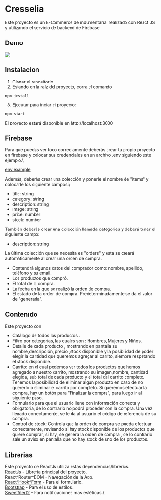 # Cresselia
Este proyecto es un E-Commerce de indumentaria, realizado con React JS y utilizando el servicio de backend de Firebase

## Demo
 ![](./src/assets/gif/demo.gif)

## Instalacion
1) Clonar el repositorio.
2) Estando en la raíz del proyecto, corra el comando
```
npm install
```
3) Ejecutar para inciar el proyecto:
```
npm start
``` 
El proyecto estará disponible en http://localhost:3000

## Firebase
Para que puedas ver todo correctamente deberás crear tu propio proyecto en firebase y colocar sus credenciales en un archivo .env siguiendo este ejemplo.\

[env.example](https://github.com/AdrianoM96/cresselia-MIGNINI/blob/workshop/.env.example)

Además, deberás crear una colección y ponerle el nombre de "items" y colocarle los siguiente campos:\

* title: string
* category: string
* description: string
* image: string
* price: number
* stock: number 

También deberás crear una colección llamada categories y deberá tener el siguiente campo:
* description: string

La última colección que se necesita es "orders" y ésta se creará automáticamente al crear una orden de compra.

* Contendrá algunos datos del comprador como: nombre, apellido, teléfono y su email.
* Los productos que compró.
* El total de la compra .
* La fecha en la que se realizó la orden de compra.
* El estado de la orden de compra. Predeterminadamente se da el valor de "generada".

## Contenido
Este proyecto con
* Catálogo de todos los productos .
* Filtro por categorías, las cuales son : Hombres, Mujeres y Niños.
* Detalle de cada producto , mostrando en pantalla su nombre,descripción, precio ,stock disponible y la posibilidad de poder elegir la cantidad que queremos agregar al carrito, siempre respetando el stock disponible.
* Carrito: en el cual podemos ver todos los productos que hemos agregado a nuestro carrito, mostrando su imagen,nombre, cantidad elegida, sub total de cada producto y el total del carrito completo. Tenemos la posibilidad de eliminar algun producto en caso de no quererlo o eliminar el carrito por completo. Si queremos efectuar la compra, hay un botón para "Finalizar la compra", para luego ir al siguiente paso.
* Formulario para que el usuario llene con información correcta y obligatoria, de lo contrario no podrá proceder con la compra. Una vez llenado correctamente, se le da al usuario el código de referencia de su compra.
* Control de stock: Controla que la orden de compra se pueda efectuar correctamente, revisando si hay stock disponible de los productos que quiere comprar, si hay, se genera la orden de compra , de lo contrario sale un aviso en pantalla que no hay stock de uno de los productos.

## Librerias
Este proyecto de ReactJs utiliza estas dependencias/librerias.\
[ReactJs](https://es.reactjs.org/) - Librería principal del proyecto.\
[React^Router^DOM](https://reactrouter.com/) - Navegación de la App.\
[React^Hook^Form](https://react-hook-form.com/) - Para el formulario.\
[Bootstrap](https://getbootstrap.com/docs/5.2/getting-started/introduction/) - Para el uso de estilos.\
[SweetAlert2](https://sweetalert2.github.io/) - Para notificaciones mas estéticas.\

